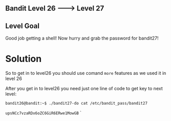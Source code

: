 ## Bandit Level 26 ---> Level 27

## Level Goal
Good job getting a shell! Now hurry and grab the password for bandit27!

# Solution
So to get in to level26 you should use comand `more` features as we used it in level 26

After you get in to level26 you need just one line of code to get key to next level:

`bandit26@bandit:~$ ./bandit27-do cat /etc/bandit_pass/bandit27`

`upsNCc7vzaRDx6oZC6GiR6ERwe1MowGB`
`
